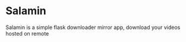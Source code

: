 # Salamin

Salamin is a simple flask downloader mirror app, download your videos hosted on remote


